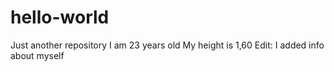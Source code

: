 # hello-world
Just another repository
I am 23 years old
My height is 1,60
Edit: I added info about myself
